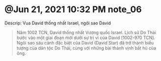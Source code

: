 # @Jun 21, 2021 10:32 PM note_06

Descrip: Vua David thống nhất Israel, ngôi sao David

> Năm 1002 TCN, David thống nhất Vương quốc Israel. Lịch sử Do Thái bước vào một giai đoạn mới dưới sự trị vì của David [1002-970 TCN]. Ngôi sao sáu cánh đặc biệt của David (David Star) đã trở thành biểu tượng của dân tộc Do Thái, cùng với những bài thánh vịnh bất hủ của ông.